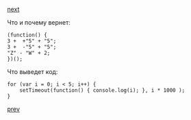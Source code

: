 <a href="05.md">next</a>

<div>
Что и почему вернет:

```
(function() {
3 +  +"5" + "5";
3 +  -"5" + "5";
"Z" - "W" + 2;
})();
```
</div>

<div>
Что выведет код:

```
for (var i = 0; i < 5; i++) {
    setTimeout(function() { console.log(i); }, i * 1000 );
}
```
</div>

<a href="03.md">prev</a>